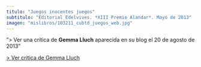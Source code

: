 ```yaml
---
titulo: "Juegos inocentes juegos"
subtitulo: "Editorial Edelvives. *XIII Premio Alandar*. Mayo de 2013"
imagen: "mislibros/103211_cubtd_juegos_web.jpg"
---
```

”> Ver una crítica de **Gemma Lluch** aparecida en su blog el 20 de agosto de
2013”

[> Ver critica de Gemma
Lluch](http://ricardogomez.com/ver/paraleer/jij-gemmalluch)

